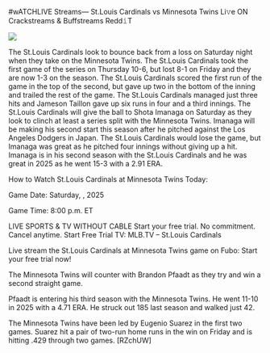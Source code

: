 #wATCHLIVE Streams— St.Louis Cardinals vs Minnesota Twins Li𝚟e ON Crackstreams & Buffstreams Redd𝚒T  
  
  
[![](https://i.imgur.com/qSNzIqt.png)](https://movie.rssnews.media/izMlzWEdM.php)  
  
The St.Louis Cardinals look to bounce back from a loss on Saturday night when they take on the Minnesota Twins. The St.Louis Cardinals took the first game of the series on Thursday 10-6, but lost 8-1 on Friday and they are now 1-3 on the season. The St.Louis Cardinals scored the first run of the game in the top of the second, but gave up two in the bottom of the inning and trailed the rest of the game. The St.Louis Cardinals managed just three hits and Jameson Taillon gave up six runs in four and a third innings. The St.Louis Cardinals will give the ball to Shota Imanaga on Saturday as they look to clinch at least a series split with the Minnesota Twins. Imanaga will be making his second start this season after he pitched against the Los Angeles Dodgers in Japan. The St.Louis Cardinals would lose the game, but Imanaga was great as he pitched four innings without giving up a hit. Imanaga is in his second season with the St.Louis Cardinals and he was great in 2025 as he went 15-3 with a 2.91 ERA.

How to Watch St.Louis Cardinals at Minnesota Twins Today:

Game Date: Saturday, , 2025

Game Time: 8:00 p.m. ET

LIVE SPORTS & TV WITHOUT CABLE
Start your free trial. No commitment. Cancel anytime.
Start Free Trial
TV: MLB.TV – St.Louis Cardinals

Live stream the St.Louis Cardinals at Minnesota Twins game on Fubo: Start your free trial now!

The Minnesota Twins will counter with Brandon Pfaadt as they try and win a second straight game.

Pfaadt is entering his third season with the Minnesota Twins. He went 11-10 in 2025 with a 4.71 ERA. He struck out 185 last season and walked just 42.

The Minnesota Twins have been led by Eugenio Suarez in the first two games. Suarez hit a pair of two-run home runs in the win on Friday and is hitting .429 through two games. [RZchUW]